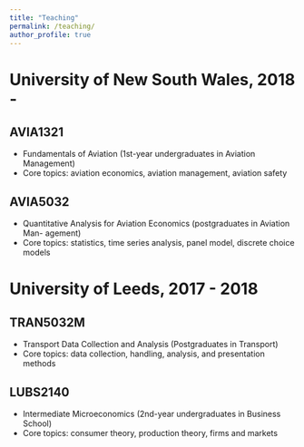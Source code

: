 ```yaml
---
title: "Teaching"
permalink: /teaching/
author_profile: true
---
```


University of New South Wales, 2018 -
========

AVIA1321
--------
* Fundamentals of Aviation (1st-year undergraduates in Aviation Management) 
* Core topics: aviation economics, aviation management, aviation safety

AVIA5032
--------
* Quantitative Analysis for Aviation Economics (postgraduates in Aviation Man- agement)
* Core topics: statistics, time series analysis, panel model, discrete choice models

University of Leeds, 2017 - 2018
========

TRAN5032M
--------
* Transport Data Collection and Analysis (Postgraduates in Transport) 
* Core topics: data collection, handling, analysis, and presentation methods

LUBS2140
--------
* Intermediate Microeconomics (2nd-year undergraduates in Business School) 
* Core topics: consumer theory, production theory, firms and markets


